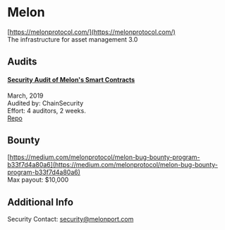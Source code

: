 # Melon

[https://melonprotocol.com/](https://melonprotocol.com/)<br>
The infrastructure for asset management 3.0


## Audits


#### [Security Audit of Melon's Smart Contracts](https://github.com/ChainSecurity/audits/blob/master/ChainSecurity_Melon.pdf)

March, 2019<br>
Audited by: ChainSecurity<br>Effort: 4 auditors, 2 weeks.<br>
[Repo](https://github.com/melonproject/protocol/tree/develop/src)




## Bounty

[https://medium.com/melonprotocol/melon-bug-bounty-program-b33f7d4a80a6](https://medium.com/melonprotocol/melon-bug-bounty-program-b33f7d4a80a6)<br>
Max payout: $10,000


## Additional Info
Security Contact: security@melonport.com